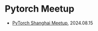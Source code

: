 # Pytorch Meetup

- [PyTorch Shanghai Meetup](https://github.com/PyTorch-China/pytorch-meetup/tree/main/shanghai-2024), 2024.08.15
